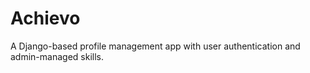 # Achievo
A Django-based profile management app with user authentication and admin-managed skills.



